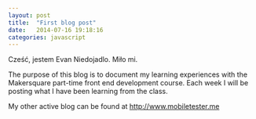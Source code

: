 ```yaml
---
layout: post
title:  "First blog post"
date:   2014-07-16 19:18:16
categories: javascript
---
```


Cześć, jestem Evan Niedojadlo. Miło mi.

The purpose of this blog is to document my learning experiences with the Makersquare part-time front end development course. Each week I will be posting what I have been learning from the class. 

My other active blog can be found at http://www.mobiletester.me